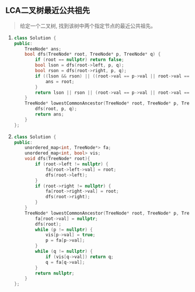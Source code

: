 ##  LCA二叉树最近公共祖先

> 给定一个二叉树, 找到该树中两个指定节点的最近公共祖先。

1. ```c++
   class Solution {
   public:
       TreeNode* ans;
       bool dfs(TreeNode* root, TreeNode* p, TreeNode* q) {
           if (root == nullptr) return false;
           bool lson = dfs(root->left, p, q);
           bool rson = dfs(root->right, p, q);
           if ((lson && rson) || ((root->val == p->val || root->val == q->val) && (lson || rson))) {
               ans = root;
           } 
           return lson || rson || (root->val == p->val || root->val == q->val);
       }
       TreeNode* lowestCommonAncestor(TreeNode* root, TreeNode* p, TreeNode* q) {
           dfs(root, p, q);
           return ans;
       }
   };
   ```

2. ```c++
   class Solution {
   public:
       unordered_map<int, TreeNode*> fa;
       unordered_map<int, bool> vis;
       void dfs(TreeNode* root){
           if (root->left != nullptr) {
               fa[root->left->val] = root;
               dfs(root->left);
           }
           if (root->right != nullptr) {
               fa[root->right->val] = root;
               dfs(root->right);
           }
       }
       TreeNode* lowestCommonAncestor(TreeNode* root, TreeNode* p, TreeNode* q) {
           fa[root->val] = nullptr;
           dfs(root);
           while (p != nullptr) {
               vis[p->val] = true;
               p = fa[p->val];
           }
           while (q != nullptr) {
               if (vis[q->val]) return q;
               q = fa[q->val];
           }
           return nullptr;
       }
   };
   ```

   